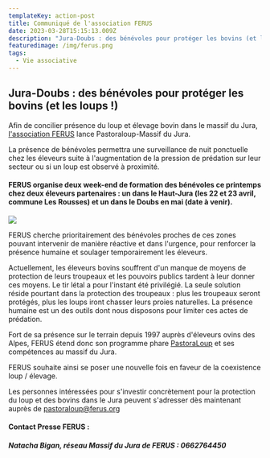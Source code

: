 ```yaml
---
templateKey: action-post
title: Communiqué de l'association FERUS
date: 2023-03-28T15:15:13.009Z
description: "Jura-Doubs : des bénévoles pour protéger les bovins (et les loups!)"
featuredimage: /img/ferus.png
tags:
  - Vie associative
---
```

## Jura-Doubs : des bénévoles pour protéger les bovins (et les loups !)

Afin de concilier présence du loup et élevage bovin dans le massif du Jura, [l'association FERUS](https://www.ferus.fr/a-propos-de-ferus/association) lance Pastoraloup-Massif du Jura.

La présence de bénévoles permettra une surveillance de nuit ponctuelle chez les éleveurs suite à l'augmentation de la pression de prédation sur leur secteur ou si un loup est observé à proximité.

#### FERUS organise deux week-end de formation des bénévoles ce printemps chez deux éleveurs partenaires : un dans le Haut-Jura (les 22 et 23 avril, commune Les Rousses) et un dans le Doubs en mai (date à venir).

![](/img/unnamed-3-.jpg#img-center)

FERUS cherche prioritairement des bénévoles proches de ces zones pouvant intervenir de manière réactive et dans l'urgence, pour renforcer la présence humaine et soulager temporairement les éleveurs.

Actuellement, les éleveurs bovins souffrent d'un manque de moyens de protection de leurs troupeaux et les pouvoirs publics tardent à leur donner ces moyens. Le tir létal a pour l'instant été privilégié. La seule solution réside pourtant dans la protection des troupeaux : plus les troupeaux seront protégés, plus les loups iront chasser leurs proies naturelles. La présence humaine est un des outils dont nous disposons pour limiter ces actes de prédation.

Fort de sa présence sur le terrain depuis 1997 auprès d'éleveurs ovins des Alpes, FERUS étend donc son programme phare [PastoraLoup](https://www.ferus.fr/index.php?page=acymailing_front&ctrl=fronturl&task=click&urlid=154&userid=19435&mailid=88&noheader=1) et ses compétences au massif du Jura.

FERUS souhaite ainsi se poser une nouvelle fois en faveur de la coexistence loup / élevage.

Les personnes intéressées pour s'investir concrètement pour la protection du loup et des bovins dans le Jura peuvent s'adresser dès maintenant auprès de pastoraloup@ferus.org

#### **Contact Presse FERUS :**

##### Natacha Bigan, réseau Massif du Jura de FERUS : 0662764450